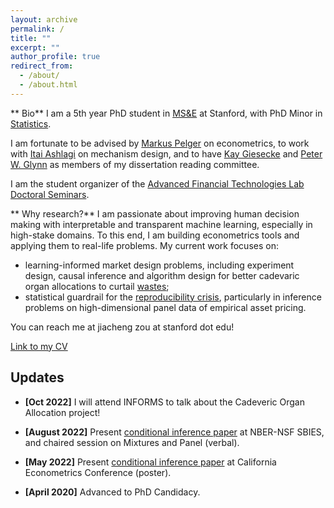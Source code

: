 ```yaml
---
layout: archive
permalink: /
title: ""
excerpt: ""
author_profile: true
redirect_from: 
  - /about/
  - /about.html
---
```

** Bio**
I am a 5th year PhD student in [MS&E](https://msande.stanford.edu/) at Stanford, with PhD Minor in [Statistics](https://statistics.stanford.edu/). 

I am fortunate to be advised by [Markus Pelger](https://mpelger.people.stanford.edu/) on econometrics, to work with [Itai Ashlagi](https://web.stanford.edu/~iashlagi/) on mechanism design, and to have [Kay Giesecke](https://giesecke.people.stanford.edu/) and [Peter W. Glynn](https://web.stanford.edu/~glynn/) as members of my dissertation reading committee. 

I am the student organizer of the [Advanced Financial Technologies Lab Doctoral Seminars](https://fintech.stanford.edu/events/doctoral-seminars). 

** Why research?**
I am passionate about improving human decision making with interpretable and transparent machine learning, especially in high-stake domains. To this end, I am building econometrics tools and applying them to real-life problems. My current work focuses on:
 - learning-informed market design problems, including experiment design, causal inference and algorithm design for better cadevaric organ allocations to curtail [wastes](https://marketdesigner.blogspot.com/2019/08/reducing-discards-of-deceased-donor.html);
 - statistical guardrail for the [reproducibility crisis](https://www.nature.com/articles/533452a), particularly in inference problems on high-dimensional panel data of empirical asset pricing.

You can reach me at jiacheng zou at stanford dot edu!

[Link to my CV](https://drive.google.com/file/d/1JpwM2UUtm8bvMU090gdG5jjB63Kvvg-g/view?usp=sharing)

Updates
------
* **[Oct 2022]** I will attend INFORMS to talk about the Cadeveric Organ Allocation project!

* **[August 2022]** Present [conditional inference paper](https://jiachzou.github.io//publications/) at NBER-NSF SBIES, and chaired session on Mixtures and Panel (verbal).

* **[May 2022]** Present [conditional inference paper](https://jiachzou.github.io//publications/) at California Econometrics Conference (poster).

* **[April 2020]** Advanced to PhD Candidacy.
